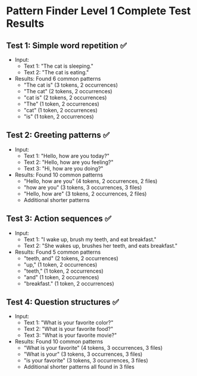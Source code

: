 # Pattern Finder Level 1 Complete Test Results

## Test 1: Simple word repetition ✅
- Input: 
  - Text 1: "The cat is sleeping."
  - Text 2: "The cat is eating."
- Results: Found 6 common patterns
  - "The cat is" (3 tokens, 2 occurrences)
  - "The cat" (2 tokens, 2 occurrences)
  - "cat is" (2 tokens, 2 occurrences)
  - "The" (1 token, 2 occurrences)
  - "cat" (1 token, 2 occurrences)
  - "is" (1 token, 2 occurrences)

## Test 2: Greeting patterns ✅
- Input:
  - Text 1: "Hello, how are you today?"
  - Text 2: "Hello, how are you feeling?"
  - Text 3: "Hi, how are you doing?"
- Results: Found 10 common patterns
  - "Hello, how are you" (4 tokens, 2 occurrences, 2 files)
  - "how are you" (3 tokens, 3 occurrences, 3 files)
  - "Hello, how are" (3 tokens, 2 occurrences, 2 files)
  - Additional shorter patterns

## Test 3: Action sequences ✅
- Input:
  - Text 1: "I wake up, brush my teeth, and eat breakfast."
  - Text 2: "She wakes up, brushes her teeth, and eats breakfast."
- Results: Found 5 common patterns
  - "teeth, and" (2 tokens, 2 occurrences)
  - "up," (1 token, 2 occurrences)
  - "teeth," (1 token, 2 occurrences)
  - "and" (1 token, 2 occurrences)
  - "breakfast." (1 token, 2 occurrences)

## Test 4: Question structures ✅
- Input:
  - Text 1: "What is your favorite color?"
  - Text 2: "What is your favorite food?"
  - Text 3: "What is your favorite movie?"
- Results: Found 10 common patterns
  - "What is your favorite" (4 tokens, 3 occurrences, 3 files)
  - "What is your" (3 tokens, 3 occurrences, 3 files)
  - "is your favorite" (3 tokens, 3 occurrences, 3 files)
  - Additional shorter patterns all found in 3 files
